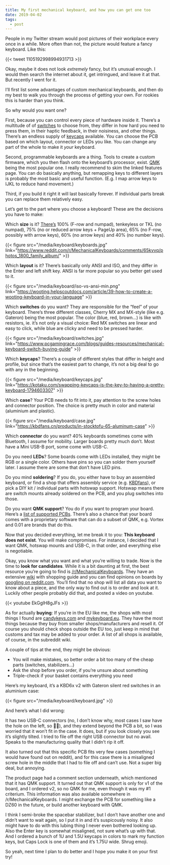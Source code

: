 ```yaml
---
title: My first mechanical keyboard, and how you can get one too
date: 2019-04-02
tags:
  - post
---
```


People in my Twitter stream would post pictures of their workplace every once in a while. More often than not, the picture would feature a fancy keyboard. Like this:

{{< tweet 1105192998994931713 >}}

Okay, maybe it does not look _extremely_ fancy, but it’s unusual enough. I would then search the internet about it, get intringued, and leave it at that. But recently I went for it.

I’ll first list some advantages of custom mechanical keyboards, and then do my best to walk you through the process of getting your own. For rookies this is harder than you think.

So why would you want one?

First, because you can control every piece of hardware inside it. There’s a multitude of of [switches](https://www.pcgamer.com/best-mechanical-switches-for-gaming/) to choose from, they differ in how hard you need to press them, in their haptic feedback, in their noisiness, and other things. There’s an endless supply of [keycaps](https://kbdfans.cn/collections/keycaps) available. You can choose the PCB based on which layout, connector or LEDs you like. You can change any part of the whole to make it _your_ keyboard.

Second, programmable keyboards are a thing. Tools to create a custom firmware, which you then flash onto the keyboard’s processor, exist. [QMK](https://docs.qmk.fm/#/features) being the most popular one. I really recommend to skim the linked features page. You can do basically anything, but remapping keys to different layers is probably the most basic and useful function. (E.g. I map arrow keys to IJKL to reduce hand movement.)

Third, if you build it right it will last basically forever. If individual parts break you can replace them relatively easy.

Let’s get to the part where you choose a keyboard! These are the decisions you have to make:

Which **size** is it? [There’s](https://www.keyboardco.com/blog/index.php/2017/08/full-size-tkl-60-and-more-a-guide-to-mechanical-keyboard-sizes/) 100% (F-row and numpad), tenkeyless or TKL (no numpad), 75% (no or reduced arrow keys + PageUp area), 65% (no F-row, possibly with arrow keys), 60% (no arrow keys) and 40% (no number keys).

{{< figure src="/media/keyboard/keyboards.jpg" link="https://www.reddit.com/r/MechanicalKeyboards/comments/65kvvq/photos_1800_family_album/" >}}

Which **layout** is it? There’s basically only ANSI and ISO, and they differ in the Enter and left shift key. ANSI is far more popular so you better get used to it.

{{< figure src="/media/keyboard/iso-vs-ansi-min.png" link="https://wooting.helpscoutdocs.com/article/39-how-to-create-a-wooting-keyboard-in-your-language" >}}

Which **switches** do you want? They are responsible for the “feel” of your keyboard. There’s three different classes, Cherry MX and MX-style (like e.g. Gateron) being the most popular. The color (blue, red, brown...) is like with resistors, ie. it’s not only a visual choice: Red MX switches are linear and easy to click, while blue are clicky and need to be pressed harder.

{{< figure src="/media/keyboard/switches.jpg" link="https://www.pcgamingrace.com/blogs/guides-resources/mechanical-keyboard-switch-buying-guide" >}}

Which **keycaps**? There’s a couple of different styles that differ in height and profile, but since that’s the easiest part to change, it’s not a big deal to go with any in the beginning.

{{< figure src="/media/keyboard/keycaps.jpg" link="https://kotaku.com/swapping-keycaps-is-the-key-to-having-a-pretty-keyboard-1794603307" >}}

Which **case**? Your PCB needs to fit into it, pay attention to the screw holes and connector position. The choice is pretty much in color and material (aluminium and plastic).

{{< figure src="/media/keyboard/case.jpg" link="https://kbdfans.cn/products/in-stocktofu-65-aluminum-case" >}}

Which **connector** do you want? 40% keyboards sometimes come with Bluetooth, I assume for mobility. Larger boards pretty much don’t. Most have a Mini USB-B port, some come with USB-C.

Do you need **LEDs**? Some boards come with LEDs installed, they might be RGB or a single color. Others have pins so you can solder them yourself later. I assume there are some that don’t have LED pins.

Do you mind **soldering**? If you do, you either have to buy an assembled keyboard, or find a shop that offers assembly service (e.g. [KBDfans](https://kbdfans.cn/)), or pick a DIY kit / individual parts with hotswap support. Hotswap means there are switch mounts already soldered on the PCB, and you plug switches into those.

Do you want **QMK support**? You do if you want to program your board. Here’s a [list of supported PCBs](https://qmk.fm/keyboards/). There’s also a chance that your board comes with a proprietary software that can do a subset of QMK, e.g. Vortex and 0.01 are brands that do this.

Now that you decided everything, let me break it to you: **This keyboard does not exist**. You will make compromises. For instance, I decided that I want QMK, hotswap mounts and USB-C, in that order, and everything else is negotiable.

Okay, you know what you want and what you’re willing to trade. Now is the time to **look for candidates**. While it is a bit daunting at first, the best resource you’re going to find is [/r/MechanicalKeyboards](https://www.reddit.com/r/MechanicalKeyboards/). They have an extensive [wiki](https://www.reddit.com/r/MechanicalKeyboards/wiki/index) with shopping guide and you can find opinions on boards by [googling on reddit.com](https://www.google.com/search?source=hp&ei=X1ekXNPFE8arrgTVxpSAAw&q=site%3Areddit.com+dz60&btnK=Google+Search&oq=site%3Areddit.com+dz60&gs_l=psy-ab.3...1541.5004..5668...0.0..0.136.1996.16j5......0....1..gws-wiz.....0..0j0i10.Lk1Bm-HjL6I). You’ll find that no shop will list all data you want to know about a piece, and the only way to find out is to order and look at it. Luckily other people probably did that, and posted a video on youtube.

{{< youtube EkGglH8gJFs >}}

As for actually **buying**: If you’re in the EU like me, the shops with most things I found are [candykeys.com](https://candykeys.com/) and [mykeyboard.eu](https://mykeyboard.eu/). They have the most things because they buy from smaller shops/manufacturers and resell it. Of course you should check shops outside the EU too, just keep in mind that customs and tax may be added to your order. A list of all shops is available, of course, in the subreddit wiki.

A couple of tips at the end, they might be obvious:

- You will make mistakes, so better order a bit too many of the cheap parts (switches, stabilizers...)
- Ask the shop before you order, if you’re unsure about something
- Triple-check if your basket contains everything you need

Here’s my keyboard, it’s a KBD6x v2 with Gateron silent red switches in an aluminium case:

{{< figure src="/media/keyboard/keyboard.jpg" >}}

And here’s what I did wrong:

It has two USB-C connectors (no, I don’t know why, most cases I saw have the hole on the left, so 🤷‍♂️), and they extend beyond the PCB a bit, so I was worried that it won’t fit in the case. It does, but if you look closely you see it’s slightly tilted. I tried to file off the right USB connector but no avail. Speaks to the manufacturing quality that I didn’t rip it off.

It also turned out that this specific PCB fits very few cases (something I would have found out on reddit), and for this case there is a misaligned screw hole in the middle that I had to file off and can’t use. Not a super big deal, but annoying.

The product page had a comment section underneath, which mentioned that it has QMK support. It turned out that QMK support is only for v1 of the board, and I ordered v2, so no QMK for me, even though it was my #1 criterium. This information was also available somewhere in /r/MechanicalKeyboards. I might exchange the PCB for something like a DZ60 in the future, or build another keyboard with QMK.

I think I semi-broke the spacebar stabilizer, but I don’t have another one and didn’t want to wait again, so I put it in and it’s suspicously noisy. It also might have to do with this lubing thing I never even bothered looking up. Also the Enter key is somewhat misaligned, not sure what’s up with that. And I ordered a bunch of 1U and 1.5U keycaps in colors to mark my function keys, but Caps Lock is one of them and it’s 1.75U wide. Shrug emoji.

So yeah, next time I plan to do better and I hope you make it on your first try!
